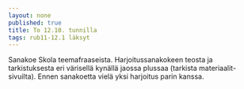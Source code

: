 ```yaml
---
layout: none
published: true
title: To 12.10. tunnilla
tags: rub11-12.1 läksyt
---
```

Sanakoe Skola teemafraaseista. Harjoitussanakokeen teosta ja tarkistuksesta eri värisellä kynällä jaossa plussaa (tarkista materiaalit-sivuilta). Ennen sanakoetta vielä yksi harjoitus parin kanssa.

